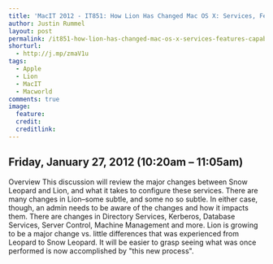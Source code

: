```yaml
---
title: 'MacIT 2012 - IT851: How Lion Has Changed Mac OS X: Services, Features and Capabilities'
author: Justin Rummel
layout: post
permalink: /it851-how-lion-has-changed-mac-os-x-services-features-capabilities/
shorturl:
  - http://j.mp/zmaV1u
tags: 
  - Apple
  - Lion
  - MacIT
  - Macworld
comments: true
image:
  feature:
  credit:
  creditlink:
---
```

Friday, January 27, 2012 (10:20am – 11:05am)
---

Overview
This discussion will review the major changes between Snow Leopard and Lion, and what it takes to configure these services. There are many changes in Lion–some subtle, and some no so subtle. In either case, though, an admin needs to be aware of the changes and how it impacts them. There are changes in Directory Services, Kerberos, Database Services, Server Control, Machine Management and more. Lion is growing to be a major change vs. little differences that was experienced from Leopard to Snow Leopard. It will be easier to grasp seeing what was once performed is now accomplished by "this new process".
